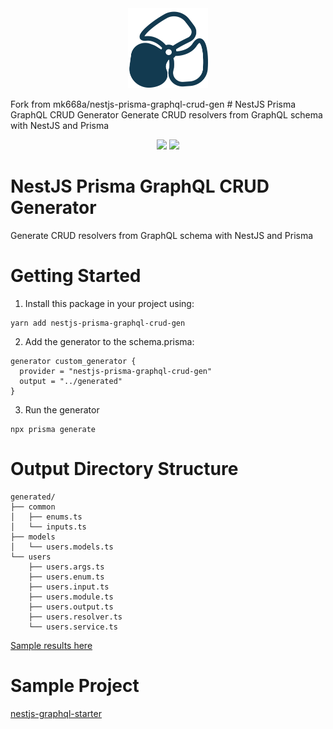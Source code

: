 <div align="center">
    <img src="./icon.png" alt="icon" height="128" width="128">
</div>

Fork from mk668a/nestjs-prisma-graphql-crud-gen # NestJS Prisma GraphQL CRUD Generator
Generate CRUD resolvers from GraphQL schema with NestJS and Prisma

<div align="center">
  <a href="https://www.npmjs.com/package/nestjs-prisma-graphql-crud-gen"><img src="https://img.shields.io/npm/v/nestjs-prisma-graphql-crud-gen.svg?style=flat" /></a>
<a href="https://github.com/mk668a/nestjs-prisma-graphql-crud-gen/blob/main/LICENSE"><img src="https://img.shields.io/badge/license-MIT-blue" /></a>
</div>

# NestJS Prisma GraphQL CRUD Generator

Generate CRUD resolvers from GraphQL schema with NestJS and Prisma

# Getting Started

1. Install this package in your project using:

```shell
yarn add nestjs-prisma-graphql-crud-gen
```

2. Add the generator to the schema.prisma:

```
generator custom_generator {
  provider = "nestjs-prisma-graphql-crud-gen"
  output = "../generated"
}
```

3. Run the generator

```shell
npx prisma generate
```

# Output Directory Structure

```
generated/
├── common
│   ├── enums.ts
│   └── inputs.ts
├── models
│   └── users.models.ts
└── users
    ├── users.args.ts
    ├── users.enum.ts
    ├── users.input.ts
    ├── users.module.ts
    ├── users.output.ts
    ├── users.resolver.ts
    └── users.service.ts
```

<a href="https://github.com/mk668a/nestjs-prisma-graphql-crud-gen/tree/main/usage/generated">Sample results here</a>

# Sample Project

<a href="https://github.com/mk668a/nestjs-graphql-starter">nestjs-graphql-starter</a>

